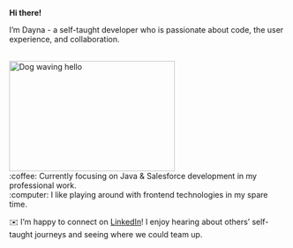 **Hi there!**

I’m Dayna - a self-taught developer who is passionate about code, the user experience, and collaboration.
<br><br>

<!-- ![](https://media.giphy.com/media/Wj7lNjMNDxSmc/giphy.gif); -->

<img width="300" height="200" src="https://media.giphy.com/media/Wj7lNjMNDxSmc/giphy.gif" alt="Dog waving hello">

<br>
:coffee: Currently focusing on Java & Salesforce development in my professional work.
<br>
:computer: I like playing around with frontend technologies in my spare time.

:envelope: I’m happy to connect on [LinkedIn](https://www.linkedin.com/in/dayna-schlenker-4b331212b/)! I enjoy hearing about others’ self-taught journeys and seeing where we could team up.
